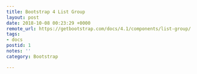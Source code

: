 ```yaml
---
title: Bootstrap 4 List Group
layout: post
date: 2018-10-08 00:23:29 +0000
remote_url: https://getbootstrap.com/docs/4.1/components/list-group/
tags:
- docs
postid: 1
notes: ''
category: Bootstrap

---
```

